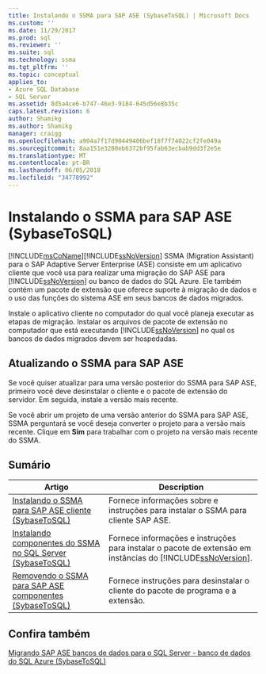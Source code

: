 ```yaml
---
title: Instalando o SSMA para SAP ASE (SybaseToSQL) | Microsoft Docs
ms.custom: ''
ms.date: 11/29/2017
ms.prod: sql
ms.reviewer: ''
ms.suite: sql
ms.technology: ssma
ms.tgt_pltfrm: ''
ms.topic: conceptual
applies_to:
- Azure SQL Database
- SQL Server
ms.assetid: 8d5a4ce6-b747-46e3-9184-645d56e8b35c
caps.latest.revision: 6
author: Shamikg
ms.author: Shamikg
manager: craigg
ms.openlocfilehash: a904a7f17d90449406bef18f7f74022cf2fe049a
ms.sourcegitcommit: 8aa151e3280eb6372bf95fab63ecbab9dd3f2e5e
ms.translationtype: MT
ms.contentlocale: pt-BR
ms.lasthandoff: 06/05/2018
ms.locfileid: "34778992"
---
```

# <a name="installing-ssma-for-sap-ase-sybasetosql"></a>Instalando o SSMA para SAP ASE (SybaseToSQL)
[!INCLUDE[msCoName](../../includes/msconame_md.md)][!INCLUDE[ssNoVersion](../../includes/ssnoversion_md.md)] SSMA (Migration Assistant) para o SAP Adaptive Server Enterprise (ASE) consiste em um aplicativo cliente que você usa para realizar uma migração do SAP ASE para [!INCLUDE[ssNoVersion](../../includes/ssnoversion_md.md)] ou banco de dados do SQL Azure. Ele também contém um pacote de extensão que oferece suporte à migração de dados e o uso das funções do sistema ASE em seus bancos de dados migrados.  
  
Instale o aplicativo cliente no computador do qual você planeja executar as etapas de migração. Instalar os arquivos de pacote de extensão no computador que está executando [!INCLUDE[ssNoVersion](../../includes/ssnoversion_md.md)] no qual os bancos de dados migrados devem ser hospedadas.  
  
## <a name="upgrading-ssma-for-sap-ase"></a>Atualizando o SSMA para SAP ASE  
Se você quiser atualizar para uma versão posterior do SSMA para SAP ASE, primeiro você deve desinstalar o cliente e o pacote de extensão do servidor. Em seguida, instale a versão mais recente.  
  
Se você abrir um projeto de uma versão anterior do SSMA para SAP ASE, SSMA perguntará se você deseja converter o projeto para a versão mais recente. Clique em **Sim** para trabalhar com o projeto na versão mais recente do SSMA.  
  
## <a name="contents"></a>Sumário  
  
|Artigo|Description|  
|---------|---------------|  
|[Instalando o SSMA para SAP ASE cliente &#40;SybaseToSQL&#41;](../../ssma/sybase/installing-ssma-for-sybase-client-sybasetosql.md)|Fornece informações sobre e instruções para instalar o SSMA para cliente SAP ASE.|  
|[Instalando componentes do SSMA no SQL Server &#40;SybaseToSQL&#41;](../../ssma/sybase/installing-ssma-components-on-sql-server-sybasetosql.md)|Fornece informações e instruções para instalar o pacote de extensão em instâncias do [!INCLUDE[ssNoVersion](../../includes/ssnoversion_md.md)].|  
|[Removendo o SSMA para SAP ASE componentes &#40;SybaseToSQL&#41;](../../ssma/sybase/removing-ssma-for-sybase-components-sybasetosql.md)|Fornece instruções para desinstalar o cliente do pacote de programa e a extensão.|  
  
## <a name="see-also"></a>Confira também  
[Migrando SAP ASE bancos de dados para o SQL Server - banco de dados do SQL Azure &#40;SybaseToSQL&#41;](../../ssma/sybase/migrating-sybase-ase-databases-to-sql-server-azure-sql-db-sybasetosql.md)  
